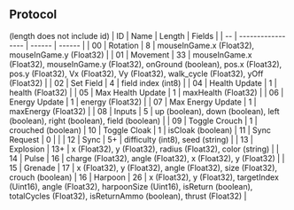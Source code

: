 ## Protocol
(length does not include id)
| ID |       Name        | Length | Fields |
| -- | ----------------- | ------ | ------ |
| 00 | Rotation          | 8      | mouseInGame.x (Float32), mouseInGame.y (Float32) |
| 01 | Movement          | 33     | mouseInGame.x (Float32), mouseInGame.y (Float32), onGround (boolean), pos.x (Float32), pos.y (Float32), Vx (Float32), Vy (Float32), walk_cycle (Float32), yOff (Float32) |
| 02 | Set Field         | 4     | field index (int8) |
| 04 | Health Update     | 1      | health (Float32) |
| 05 | Max Health Update | 1      | maxHealth (Float32) |
| 06 | Energy Update     | 1      | energy (Float32) |
| 07 | Max Energy Update | 1      | maxEnergy (Float32) |
| 08 | Inputs            | 5      | up (boolean), down (boolean), left (boolean), right (boolean), field (boolean) |
| 09 | Toggle Crouch     | 1      | crouched (boolean)
| 10 | Toggle Cloak      | 1      | isCloak (boolean)
| 11 | Sync Request      | 0      | |
| 12 | Sync              | 5+     | difficulty (int8), seed (string) |
| 13 | Explosion         | 13+    | x (Float32), y (Float32), radius (Float32), color (string) |
| 14 | Pulse             | 16     | charge (Float32), angle (Float32), x (Float32), y (Float32) |
| 15 | Grenade           | 17     | x (Float32), y (Float32), angle (Float32), size (Float32), crouch (boolean)
| 16 | Harpoon           | 26     | x (Float32), y (Float32), targetIndex (Uint16), angle (Float32), harpoonSize (Uint16), isReturn (boolean), totalCycles (Float32), isReturnAmmo (boolean), thrust (Float32) |